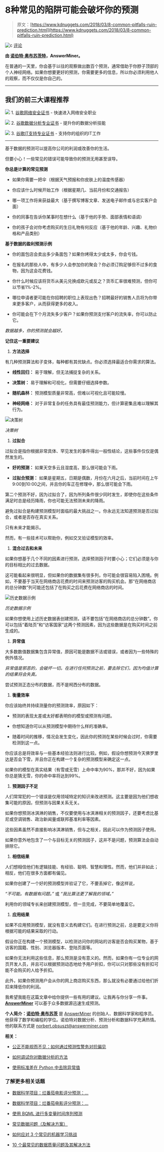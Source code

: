 # 8种常见的陷阱可能会破坏你的预测

> 原文：[https://www.kdnuggets.com/2018/03/8-common-pitfalls-ruin-prediction.html](https://www.kdnuggets.com/2018/03/8-common-pitfalls-ruin-prediction.html)

![c](../Images/3d9c022da2d331bb56691a9617b91b90.png) [评论](#comments)

**由 [诺伯特·奥布苏茨特](https://www.linkedin.com/in/obsusztnorbert/)，AnswerMiner。**

在普通的一天里，你会基于以往的观察做出数百个预测，通常借助于你脖子顶部的个人神经网络。如果你想要更好的预测，你需要更多的信息，所以你必须利用他人的观察，而不仅仅是你自己的。

* * *

## 我们的前三大课程推荐

![](../Images/0244c01ba9267c002ef39d4907e0b8fb.png) 1\. [谷歌网络安全证书](https://www.kdnuggets.com/google-cybersecurity) - 快速进入网络安全职业

![](../Images/e225c49c3c91745821c8c0368bf04711.png) 2\. [谷歌数据分析专业证书](https://www.kdnuggets.com/google-data-analytics) - 提升你的数据分析技能

![](../Images/0244c01ba9267c002ef39d4907e0b8fb.png) 3\. [谷歌IT支持专业证书](https://www.kdnuggets.com/google-itsupport) - 支持你的组织的IT工作

* * *

基于数据的预测可以提高你公司的利润或改善你的生活。

但要小心！一些常见的错误可能导致你的预测无用甚至误导。

**你总是计算的常见预测**

+   如果你需要一把伞（根据天气预报和你皮肤上的温度传感器）

+   你应该什么时候开始工作（根据星期几、当前月份和交通报告）

+   哪一项工作将来获益最大（基于撰写博客文章、发送电子邮件或与忠实客户会面）

+   你的同事在告诉你某事时在想什么（基于他的手势、面部表情和语调）

+   你的孩子会对你考虑购买的生日礼物有何反应（基于他的年龄、兴趣、礼物价格和产品类别）

**基于数据的盈利预测示例**

+   你的面包店会卖出多少条面包？如果你烤得太少或太多，你会亏钱。

+   在报名的那些人中，有多少人会参加你的聚会？你必须订购足够但不过多的食物，因为这会花费钱。

+   你什么时候应该将货币从美元兑换成欧元或反之？货币汇率很难预测，但你可以节省1%-2%。

+   哪位申请者更可能在你招聘的职位上表现出色？招聘最好的销售人员将为你带来更多客户，从而获得更多的收入。

+   你可能会在下个月流失多少客户？如果你预测支付客户的流失率，你可以防止它。

*数据越多，你的预测就会越好。*

**记住这一重要建议**

1.  **方法选择**

有几种预测算法和子变体，每种都有其优缺点。你必须选择最适合你需求的算法。

+   **线性回归：** 易于理解，但无法捕捉复杂的关系。

+   **决策树：** 易于理解和可视化，但需要仔细选择参数。

+   **随机森林：** 预测模型质量非常高，但难以可视化且可能较慢。

+   **神经网络：** 对于非常复杂的任务具有最佳预测能力，但计算密集且难以理解其行为。

![决策树](../Images/7ae38e12f970432a5270bd50704cb033.png)

*决策树*

1.  **过拟合**

过拟合是指你根据非常具体、罕见发生的事件得出一般性结论，这些事件仅仅是偶然发生的。

+   **好的预测：** 如果天空多云且湿度高，那么很可能会下雨。

+   **过拟合预测：** 如果是星期五，日期是偶数，月份在六月之后，当前时间在上午9:00到10:00之间，并且你的车正在修理中，那么很可能会下雨。

第二个预测不好，因为过拟合了，因为所列条件很少同时发生，即使你在这些条件满足时总是经历降雨，你也可能无法预测未来的降雨。

避免过拟合是构建预测模型时面临的最大挑战之一。你永远无法知道预测是否过拟合，或者是否存在真实关系。

只有未来才能揭示。

然而，有一些技术可以帮助你，例如交叉验证模型的效率。

1.  **混合过去和未来**

如果你想基于几个不同的因素进行预测，选择预测因子时要小心；它们必须是与你的目标相比的过去数据。

这可能看起来很明显，但如果你的数据集有很多列，你可能会很容易陷入困境。例如，不要基于当天在网络商店花费的时间来预测访客的购买机会。那“在网络商店的总分钟数”列可能还包括了在购买之后花费在网络商店的时间。

![历史数据示例](../Images/fd1e4110e4e04be56340a245e63fe35e.png)

*历史数据示例*

如果你想使用上述历史数据表创建预测，请不要包括“在网络商店的总分钟数”。你可以包括“着陆页”和“访客国家”这两个预测因素，因为这些数据是在购买时间之前生成的。

1.  **异常值**

大多数数值数据集包含异常值，原因可能是数据不洁或错误，或者因为一些特殊的例外情况。

*异常值是邪恶的，会破坏一切。在进行任何预测之前，要去除它们，因为均值计算的结果将会失真。*

尝试预测正态分布的数据，而不是柯西分布的数据。

1.  **衡量效率**

你应该始终并持续测量你的预测效率，原因如下：

+   预测的表现太差或太好都表明你的模型或预测有问题。

+   你想知道你可以从预测模型中期待什么样的准确率。

+   随着时间的推移，情况会发生变化，因此你的预测在某些时候会过时，你需要检测到这一点。

你应该总是将效率与一些基本经验法则进行比较。例如，假设你想预测今天佛罗里达是否会下雪，并且你正在构建一个复杂的预测模型来确定这一点。

如果你的模型在真实结果（有雪或无雪）上命中率为90%，那并不好，因为如果你总是猜无雪，你的命中率将达到99%。

1.  **预测因子不足**

人们常常犯的一个错误是仅用领域特定的知识来改进预测。这主要是因为他们想收集可能的原因，但预测与因果关系无关。

如果你想预测冰淇淋的销售，不仅要使用与冰淇淋相关的预测因子，还要考虑比基尼或空调销售、政治新闻量或联邦基准利率等因素。

这些因素虽然不直接影响冰淇淋销售，但与之相关，因此可以作为预测因子使用。

如果你意外地包含了一个与目标无关的预测因子，这并不是问题，预测算法会自动排除它。

1.  **相信结果**

人们想相信他们有逻辑技能、有经验、聪明、智慧和理性。然而，他们并非如此；相反，他们在很多方面都有偏见。

如果你创建了一个好的预测模型并验证了它，不要丢掉它，像这样说，

*“不可能。有数据有问题。”* 或 *“我比算法更了解我的领域。”*

利用你的领域专长来创建预测模型，但一旦完成，不要简单地覆盖它。

1.  **应用结果**

如果不应用预测模型，就没有意义去构建它们。在进行预测之前，总是要定义你将根据可能的结果采取的行动。

假设你正在构建一个预测模型，以检测访问你的网站的访客是否会购买某物，基于访客的国籍、性别、浏览器版本、登陆页面等。

如果你无法利用这些信息，那么预测是没有意义的。然而，如果你有一位专业的网页开发人员，并且可以根据预测动态地给予用户折扣，你可以只对那些没有折扣可能不会购买的人给予折扣。

此外，如果你预测用户会从你的网上商店购买东西，那么就没有必要通过给他们折扣来降低你的利润。

我希望我能在这篇文章中给你提供一些有用的建议。让我再与你分享一件事。[**AnswerMiner**](https://www.answerminer.com) 可以基于众多数据源迅速生成预测。

**个人简介：[诺伯特·奥布苏茨](https://www.linkedin.com/in/obsusztnorbert/)** 是 [AnswerMiner](http://www.answerminer.com/) 的创始人、数据科学家和程序员。他获得了数学和编程的学位。诺伯特对数据分析、预测分析和数据科学充满热情。他的联系方式是 norbert.obsuszt@answerminer.com

**相关：**

+   [公正不能视而不见：如何通过预测性警务对抗偏见](https://www.kdnuggets.com/2018/02/fight-bias-predictive-policing.html)

+   [如何调试你对数据分析的方法](https://www.kdnuggets.com/2017/12/debug-data-analysis.html)

+   [使用标准差在 Python 中去除异常值](https://www.kdnuggets.com/2017/02/removing-outliers-standard-deviation-python.html)

### 了解更多相关话题

+   [数据科学项目：烂番茄电影评分预测：…](https://www.kdnuggets.com/2023/06/data-science-project-rotten-tomatoes-movie-rating-prediction-first-approach.html)

+   [数据科学项目：烂番茄电影评分预测：…](https://www.kdnuggets.com/2023/07/data-science-project-rotten-tomatoes-movie-rating-prediction-second-approach.html)

+   [使用 BQML 进行多变量时间序列预测](https://www.kdnuggets.com/2023/07/multivariate-timeseries-prediction-bqml.html)

+   [常见数据问题（及解决方案）](https://www.kdnuggets.com/2022/02/common-data-problems-solutions.html)

+   [如何应对 3 个常见的机器学习挑战](https://www.kdnuggets.com/2022/09/comet-tackle-3-common-machine-learning-challenges.html)

+   [10 个最常见的数据质量问题及其解决方法](https://www.kdnuggets.com/2022/11/10-common-data-quality-issues-fix.html)
